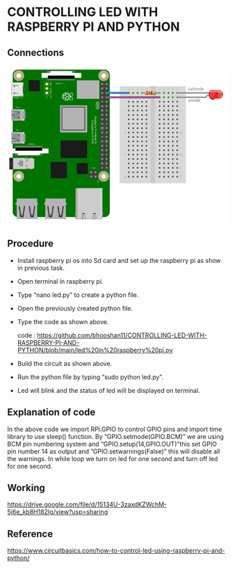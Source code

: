 # CONTROLLING LED WITH RASPBERRY PI AND PYTHON

## Connections
![](https://github.com/bhooshan11/CONTROLLING-LED-WITH-RASPBERRY-PI-AND-PYTHON/blob/main/circuit%20connections.png)

## Procedure 
*	Install raspberry pi os into Sd card and set up the raspberry pi as show in previous task.
*	Open terminal in raspberry pi.
*	Type “nano led.py” to create a python file.
*	Open the previously created python file.
*	Type the code as shown above.

     code : https://github.com/bhooshan11/CONTROLLING-LED-WITH-RASPBERRY-PI-AND-PYTHON/blob/main/led%20in%20raspberry%20pi.py
*	Build the circuit as shown above.
*	Run the python file by typing “sudo python led.py”.
*	Led will blink and the status of led will be displayed on terminal.

## Explanation of code 

In the above code we import RPi.GPIO to control GPIO pins and import time library to use sleep() function. By “GPIO.setmode(GPIO.BCM)” we are using BCM pin numbering system and “GPIO.setup(14,GPIO.OUT)”this set GPIO pin number 14 as output and
”GPIO.setwarnings(False)” this will disable all the warnings. In while loop we turn on led for one second and turn off led for one second.

## Working

https://drive.google.com/file/d/15134U-3zaxdKZWchM-5j6e_kb8H182Ig/view?usp=sharing

## Reference 
https://www.circuitbasics.com/how-to-control-led-using-raspberry-pi-and-python/ 

